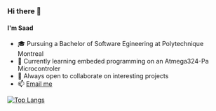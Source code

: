 ### Hi there 👋

#### I'm Saad

- 🎓 Pursuing a Bachelor of Software Egineering at Polytechnique Montreal
- 🌱 Currently learning embeded programming on an Atmega324-Pa Microcontroler
- 🤝 Always open to collaborate on interesting projects
- 📫 [Email me](mailto:saad.jabrane@polymtl.ca)

[![Top Langs](https://github-readme-stats.vercel.app/api/top-langs/?username=JabraneSaad)](https://github.com/anuraghazra/github-readme-stats)
